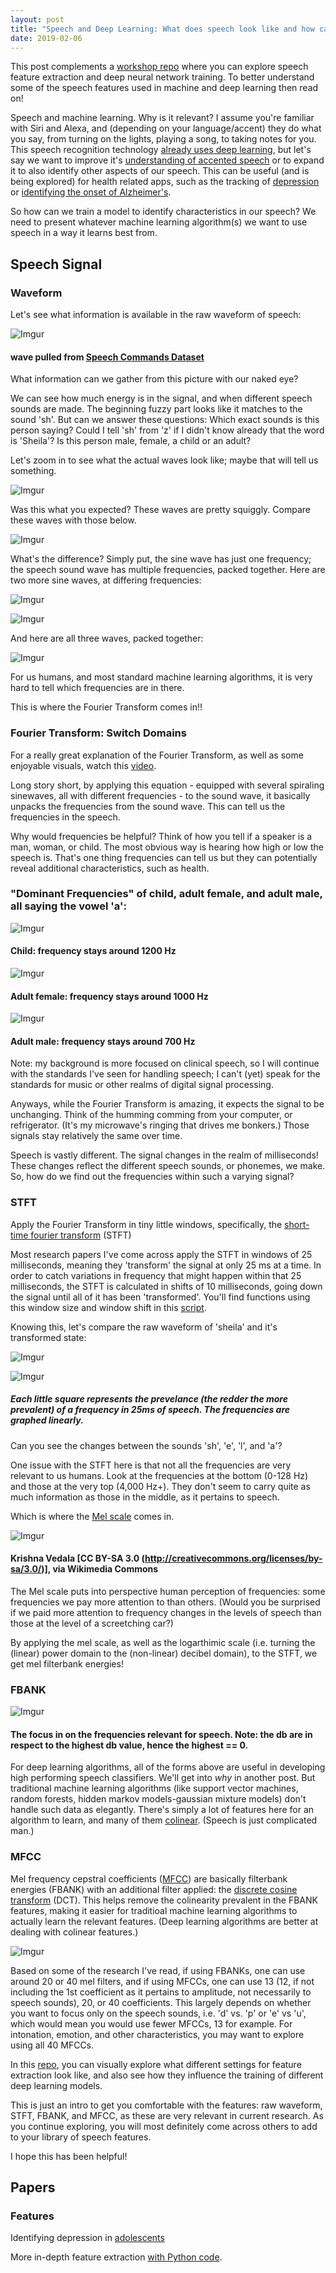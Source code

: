 ```yaml
---
layout: post
title: "Speech and Deep Learning: What does speech look like and how can we prep it for taining?"
date: 2019-02-06
---
```


This post complements a <a href="https://github.com/a-n-rose/Build-CNN-or-LSTM-or-CNNLSTM-with-speech-features">workshop repo</a> where you can explore speech feature extraction and deep neural network training. To better understand some of the speech features used in machine and deep learning then read on!

Speech and machine learning. Why is it relevant? I assume you're familiar with Siri and Alexa, and (depending on your language/accent) they do what you say, from turning on the lights, playing a song, to taking notes for you. This speech recognition technology <a href="https://uwaterloo.ca/global-impact/how-machine-learning-helps-siri-and-alexa-understand-you">already uses deep learning</a>, but let's say we want to improve it's <a href="https://www.isca-speech.org/archive/Interspeech_2018/pdfs/1864.pdf">understanding of accented speech</a> or to expand it to also identify other aspects of our speech. This can be useful (and is being explored) for health related apps, such as the tracking of <a href="http://www.infomus.org/Events/proceedings/ACII2015/papers/Main_Conference/M4_Doctoral_Consortium/D01_Recognition/ACII2015_submission_195.pdf">depression</a> or <a href="https://ac.els-cdn.com/S2352872915000160/1-s2.0-S2352872915000160-main.pdf?_tid=d04d9cc3-f992-4820-af98-f083c847c322&acdnat=1549408007_fe358db560e7df5618e8d68875824413">identifying the onset of Alzheimer's</a>.

So how can we train a model to identify characteristics in our speech? We need to present whatever machine learning algorithm(s) we want to use speech in a way it learns best from. 

## Speech Signal

### Waveform 

Let's see what information is available in the raw waveform of speech:


![Imgur](https://i.imgur.com/sSYOMbq.png)
#### wave pulled from <a href="https://ai.googleblog.com/2017/08/launching-speech-commands-dataset.html">Speech Commands Dataset</a>


What information can we gather from this picture with our naked eye? 

We can see how much energy is in the signal, and when different speech sounds are made. The beginning fuzzy part looks like it matches to the sound 'sh'. But can we answer these questions: Which exact sounds is this person saying? Could I tell 'sh' from 'z' if I didn't know already that the word is 'Sheila'? Is this person male, female, a child or an adult?

Let's zoom in to see what the actual waves look like; maybe that will tell us something.

![Imgur](https://i.imgur.com/zWqjgkz.png)

Was this what you expected? These waves are pretty squiggly. Compare these waves with those below. 

![Imgur](https://i.imgur.com/m7HmVna.png)

What's the difference? Simply put, the sine wave has just one frequency; the speech sound wave has multiple frequencies, packed together. Here are two more sine waves, at differing frequencies:

![Imgur](https://i.imgur.com/bWTarkl.png)

![Imgur](https://i.imgur.com/GwXFRQd.png)

And here are all three waves, packed together:

![Imgur](https://i.imgur.com/bo6PMnL.png)


For us humans, and most standard machine learning algorithms, it is very hard to tell which frequencies are in there. 

This is where the Fourier Transform comes in!! 

### Fourier Transform: Switch Domains

For a really great explanation of the Fourier Transform, as well as some enjoyable visuals, watch this <a href="https://www.youtube.com/watch?v=spUNpyF58BY">video</a>.

Long story short, by applying this equation - equipped with several spiraling sinewaves, all with different frequencies - to the sound wave, it basically unpacks the frequencies from the sound wave. This can tell us the frequencies in the speech.

Why would frequencies be helpful? Think of how you tell if a speaker is a man, woman, or child. The most obvious way is hearing how high or low the speech is. That's one thing frequencies can tell us but they can potentially reveal additional characteristics, such as health.

### "Dominant Frequencies" of child, adult female, and adult male, all saying the vowel 'a':
![Imgur](https://i.imgur.com/71C4E9l.png)
#### Child: frequency stays around 1200 Hz
![Imgur](https://i.imgur.com/stVda2u.png)
#### Adult female: frequency stays around 1000 Hz
![Imgur](https://i.imgur.com/p6QvgTj.png)
#### Adult male: frequency stays around 700 Hz

Note: my background is more focused on clinical speech, so I will continue with the standards I've seen for handling speech; I can't (yet) speak for the standards for music or other realms of digital signal processing.

Anyways, while the Fourier Transform is amazing, it expects the signal to be unchanging. Think of the humming comming from your computer, or refrigerator. (It's my microwave's ringing that drives me bonkers.) Those signals stay relatively the same over time.

Speech is vastly different. The signal changes in the realm of milliseconds! These changes reflect the different speech sounds, or phonemes, we make. So, how do we find out the frequencies within such a varying signal? 

### STFT

Apply the Fourier Transform in tiny little windows, specifically, the <a href="https://ccrma.stanford.edu/~jos/sasp/Short_Time_Fourier_Transform.html">short-time fourier transform</a> (STFT)

Most research papers I've come across apply the STFT in windows of 25 milliseconds, meaning they 'transform' the signal at only 25 ms at a time. In order to catch variations in frequency that might happen within that 25 milliseconds, the STFT is calculated in shifts of 10 milliseconds, going down the signal until all of it has been 'transformed'. You'll find functions using this window size and window shift in this <a href="https://github.com/a-n-rose/Build-CNN-or-LSTM-or-CNNLSTM-with-speech-features/blob/master/feature_extraction_scripts/feature_extraction_functions.py">script</a>. 

Knowing this, let's compare the raw waveform of 'sheila' and it's transformed state:

![Imgur](https://i.imgur.com/sSYOMbq.png)


![Imgur](https://i.imgur.com/8LjNAmM.png)
##### Each little square represents the prevelance (the redder the more prevalent) of a frequency in 25ms of speech. The frequencies are graphed linearly.

Can you see the changes between the sounds 'sh', 'e', 'l', and 'a'?

One issue with the STFT here is that not all the frequencies are very relevant to us humans. Look at the frequencies at the bottom (0-128 Hz) and those at the very top (4,000 Hz+). They don't seem to carry quite as much information as those in the middle, as it pertains to speech.

Which is where the <a href="https://en.wikipedia.org/wiki/Mel_scale">Mel scale</a> comes in. 


![Imgur](https://i.imgur.com/mjtew0l.png)
#### Krishna Vedala [CC BY-SA 3.0 (http://creativecommons.org/licenses/by-sa/3.0/)], via Wikimedia Commons

The Mel scale puts into perspective human perception of frequencies: some frequencies we pay more attention to than others. (Would you be surprised if we paid more attention to frequency changes in the levels  of speech than those at the level of a screetching car?) 

By applying the mel scale, as well as the logarthimic scale (i.e. turning the (linear) power domain to the (non-linear) decibel domain), to the STFT, we get mel filterbank energies! 

### FBANK

![Imgur](https://i.imgur.com/Z3Xqbwa.png)
#### The focus in on the frequencies relevant for speech. Note: the db are in respect to the highest db value, hence the highest == 0.

For deep learning algorithms, all of the forms above are useful in developing high performing speech classifiers. We'll get into *why* in another post. But traditional machine learning algorithms (like support vector machines, random forests, hidden markov models-gaussian mixture models) don't handle such data as elegantly. There's simply a lot of features here for an algorithm to learn, and many of them <a href="https://en.wikipedia.org/wiki/Multicollinearity">colinear</a>. (Speech is just complicated man.)

### MFCC

Mel frequency cepstral coefficients (<a href="http://practicalcryptography.com/miscellaneous/machine-learning/guide-mel-frequency-cepstral-coefficients-mfccs/">MFCC</a>) are basically filterbank energies (FBANK) with an additional filter applied: the <a href="https://en.wikipedia.org/wiki/Discrete_cosine_transform">discrete cosine transform</a> (DCT). This helps remove the colinearity prevalent in the FBANK features, making it easier for traditioal machine learning algorithms to actually learn the relevant features. (Deep learning algorithms are better at dealing with colinear features.)

![Imgur](https://i.imgur.com/CXWRmfw.png)

Based on some of the research I've read, if using FBANKs, one can use around 20 or 40 mel filters, and if using MFCCs, one can use 13 (12, if not including the 1st coefficient as it pertains to amplitude, not necessarily to speech sounds), 20, or 40 coefficients. This largely depends on whether you want to focus only on the speech sounds, i.e. 'd' vs. 'p' or 'e' vs 'u', which would mean you would use fewer MFCCs, 13 for example. For intonation, emotion, and other characteristics, you may want to explore using all 40 MFCCs. 

In this <a href="https://github.com/a-n-rose/Build-CNN-or-LSTM-or-CNNLSTM-with-speech-features">repo</a>, you can visually explore what different settings for feature extraction look like, and also see how they influence the training of different deep learning models. 

This is just an intro to get you comfortable with the features: raw waveform, STFT, FBANK, and MFCC, as these are very relevant in current research. As you continue exploring, you will most definitely come across others to add to your library of speech features.

I hope this has been helpful! 


## Papers

### Features

Identifying depression in <a href="http://europepmc.org/backend/ptpmcrender.fcgi?accid=PMC3652557&blobtype=pdf">adolescents</a>

More in-depth feature extraction <a href="https://haythamfayek.com/2016/04/21/speech-processing-for-machine-learning.html">with Python code</a>.
